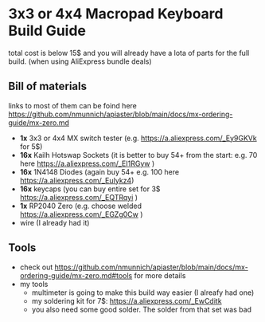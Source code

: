 
# 3x3 or 4x4 Macropad Keyboard Build Guide

total cost is below 15$ and you will already have a lota of parts for the full build. (when using AliExpress bundle deals)
## Bill of materials
links to most of them can be foind here https://github.com/nmunnich/apiaster/blob/main/docs/mx-ordering-guide/mx-zero.md  
- **1x** 3x3 or 4x4 MX switch tester (e.g. https://a.aliexpress.com/_Ey9GKVk for 5$)
- **16x** Kailh Hotswap Sockets (it is better to buy 54+ from the start: e.g. 70 here https://a.aliexpress.com/_EI1RGyw )
- **16x** 1N4148 Diodes (again buy 54+ e.g. 100 here https://a.aliexpress.com/_EuIykz4)
- **16x** keycaps (you can buy entire set for 3$ https://a.aliexpress.com/_EQTRqyi )
- **1x** RP2040 Zero (e.g. choose welded https://a.aliexpress.com/_EGZg0Cw )
- wire (I already had it)

## Tools
- check out https://github.com/nmunnich/apiaster/blob/main/docs/mx-ordering-guide/mx-zero.md#tools for more details
- my tools
  - multimeter is going to make this build way easier (I alreafy had one)
  - my soldering kit for 7$: https://a.aliexpress.com/_EwCditk
  - you also need some good solder. The solder from that set was bad
